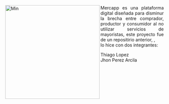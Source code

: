<img align="left" alt="Min" width="300"  src="./Outside/Min.png"/>

<div align="justify">
  Mercapp es una plataforma digital diseñada para disminur la brecha entre comprador, productor y consumidor
  al no utilizar servicios de mayoristas, este proyecto fue de un repositirio anterior, ,<br>
  lo hice con dos integrantes:<br>
  
  Thiago Lopez<br> 
  Jhon Perez Arcila<br>
</div>


